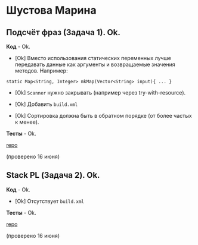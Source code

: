 # Шустова Марина

## Подсчёт фраз (Задача 1). Ok.

**Код** - Ok.

- [Ok] Вместо использования статических переменных лучше передавать данные
как аргументы и возвращаемые значения методов. Например:
```
static Map<String, Integer> mkMap(Vector<String> input){ ... }
```

- [Ok] `Scanner` нужно закрывать (например через try-with-resource).

- [Ok] Добавить `build.xml`

- [Ok] Сортировка должна быть в обратном порядке (от более частых к менее).

**Тесты** - Ok.

[repo](https://bitbucket.org/shustova_oop/java_phrases)

(проверено 16 июня)

## Stack PL (Задача 2). Ok.

**Код** - Ok.

- [Ok] Отсутствует `build.xml`

**Тесты** - Ok.

[repo](https://bitbucket.org/shustova_oop/calc)

(проверено 16 июня)
